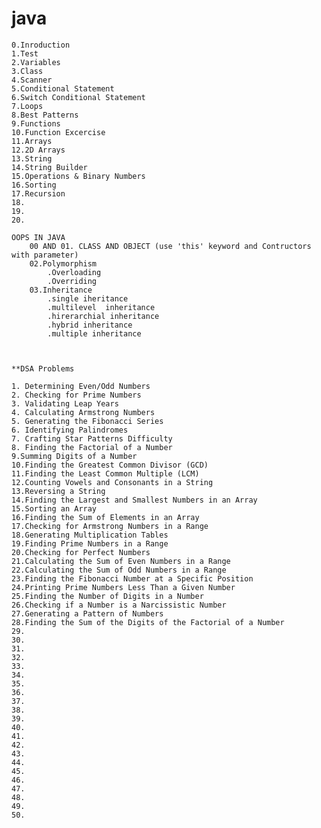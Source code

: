 # java 
    0.Inroduction
    1.Test
    2.Variables
    3.Class
    4.Scanner
    5.Conditional Statement
    6.Switch Conditional Statement
    7.Loops
    8.Best Patterns
    9.Functions
    10.Function Excercise
    11.Arrays
    12.2D Arrays
    13.String
    14.String Builder
    15.Operations & Binary Numbers
    16.Sorting
    17.Recursion
    18.
    19.
    20.

    OOPS IN JAVA
        00 AND 01. CLASS AND OBJECT (use 'this' keyword and Contructors with parameter)
        02.Polymorphism
            .Overloading
            .Overriding
        03.Inheritance
            .single iheritance
            .multilevel  inheritance
            .hirerarchial inheritance
            .hybrid inheritance
            .multiple inheritance
            
                

    **DSA Problems
    
    1. Determining Even/Odd Numbers
    2. Checking for Prime Numbers
    3. Validating Leap Years
    4. Calculating Armstrong Numbers
    5. Generating the Fibonacci Series
    6. Identifying Palindromes
    7. Crafting Star Patterns Difficulty
    8. Finding the Factorial of a Number
    9.Summing Digits of a Number
    10.Finding the Greatest Common Divisor (GCD)
    11.Finding the Least Common Multiple (LCM)
    12.Counting Vowels and Consonants in a String
    13.Reversing a String
    14.Finding the Largest and Smallest Numbers in an Array
    15.Sorting an Array
    16.Finding the Sum of Elements in an Array
    17.Checking for Armstrong Numbers in a Range
    18.Generating Multiplication Tables
    19.Finding Prime Numbers in a Range
    20.Checking for Perfect Numbers
    21.Calculating the Sum of Even Numbers in a Range
    22.Calculating the Sum of Odd Numbers in a Range
    23.Finding the Fibonacci Number at a Specific Position
    24.Printing Prime Numbers Less Than a Given Number
    25.Finding the Number of Digits in a Number
    26.Checking if a Number is a Narcissistic Number
    27.Generating a Pattern of Numbers
    28.Finding the Sum of the Digits of the Factorial of a Number
    29.
    30.
    31.
    32.
    33.
    34.
    35.
    36.
    37.
    38.
    39.
    40.
    41.
    42.
    43.
    44.
    45.
    46.
    47.
    48.
    49.
    50.

    
    

